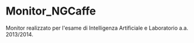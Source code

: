 # Monitor_NGCaffe
Monitor realizzato per l'esame di Intelligenza Artificiale e Laboratorio a.a. 2013/2014. 
